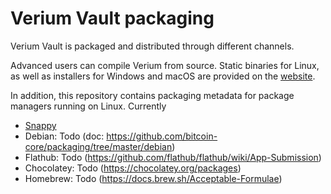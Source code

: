 Verium Vault packaging
=======

Verium Vault is packaged and distributed through different channels.

Advanced users can compile Verium from source. Static binaries for Linux, as well as installers for Windows and macOS are
provided on the [website](https://vericoin.info/verium-digital-reserve/).

In addition, this repository contains packaging metadata for package managers running on Linux. Currently

* [Snappy](/snap)
* Debian: Todo (doc: https://github.com/bitcoin-core/packaging/tree/master/debian)
* Flathub: Todo (https://github.com/flathub/flathub/wiki/App-Submission)
* Chocolatey: Todo (https://chocolatey.org/packages)
* Homebrew: Todo (https://docs.brew.sh/Acceptable-Formulae)
